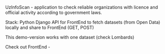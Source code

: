 UzInfoScan - application to check reliable organizations with licence and official activity according to government laws.

Stack:
Python Django
API for FrontEnd to fetch datasets (from Open Data) locally and share to FrontEnd (GET, POST)

This demo-version works with one dataset (check Lombards)


Check out FrontEnd - 

